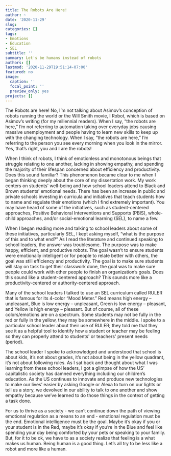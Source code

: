 ```yaml
---
title: The Robots Are Here!
author: ~
date: '2020-11-29'
slug:
categories: []
tags:
- Emotions
- Education
- SEL
subtitle: ''
summary: Let's be humans instead of robots
authors: []
lastmod: '2020-11-29T19:51:14-07:00'
featured: no
image:
  caption: ''
  focal_point: ''
  preview_only: yes
projects: []
---
```

The Robots are here! No, I’m not talking about Asimov’s conception of robots running the world or the Will Smith movie, I Robot, which is based on Asimov’s writing (for my millennial readers). When I say, “the robots are here,” I’m not referring to automation taking over everyday jobs causing massive unemployment and people having to learn new skills to keep up with the changing technology. When I say, “the robots are here,” I’m referring to the person you see every morning when you look in the mirror. Yes, that’s right, you and I are the robots!

When I think of robots, I think of emotionless and monotonous beings that struggle relating to one another, lacking in showing empathy, and spending the majority of their lifespan concerned about efficiency and productivity. Does this sound familiar? This phenomenon became clear to me when I began thinking deeply about the core of my dissertation work. My work centers on students’ well-being and how school leaders attend to Black and Brown students’ emotional needs. There has been an increase in public and private schools investing in curricula and initiatives that teach students how to name and regulate their emotions (which I find extremely important). You may have heard of some of the initiatives, such as student-centered approaches, Positive Behavioral Interventions and Supports (PBIS), whole-child approaches, and/or social-emotional learning (SEL), to name a few. 

When I began reading more and talking to school leaders about some of these initiatives, particularly SEL, I kept asking myself, “what is the purpose of this and to what end?” As I read the literature and continued speaking to school leaders, the answer was troublesome. The purpose was to make happy, efficient, and productive robots. The goal wasn’t to ensure students were emotionally intelligent or for people to relate better with others, the goal was still efficiency and productivity. The goal is to make sure students will stay on task to get their classwork done, the goal was to make sure people could work with other people to finish an organization’s goals. Does this sound like a student-centered approach? This sounds more like a productivity-centered or authority-centered approach. 

Many of the school leaders I talked to use an SEL curriculum called RULER that is famous for its 4-color “Mood Meter.” Red means high energy – unpleasant, Blue is low energy – unpleasant, Green is low energy – pleasant, and Yellow is high energy – pleasant. But of course, all of these colors/emotions are on a spectrum. Some students may not be fully in the red or fully in the yellow, they may be somewhere in the middle. I spoke to a particular school leader about their use of RULER; they told me that they see it as a helpful tool to identify how a student or teacher may be feeling so they can properly attend to students' or teachers' present needs (period).  

The school leader I spoke to acknowledged and understood that school is about kids, it’s not about grades, it’s not about being in the yellow quadrant, it’s not about following rules. As I sat back and thought about what I was learning from these school leaders, I got a glimpse of how the US’ capitalistic society has damned everything including our children’s education. As the US continues to innovate and produce new technologies to make our lives’ easier by asking Google or Alexa to turn on our lights or tell us a story, we devolved in our ability to talk to one another and show empathy because we’ve learned to do those things in the context of getting a task done. 

For us to thrive as a society - we can’t continue down the path of viewing emotional regulation as a means to an end - emotional regulation must be the end. Emotional intelligence must be the goal. Maybe it’s okay if you or your student is in the Red, maybe it’s okay if you’re in the Blue and feel like spending your day being comforted by your pets or speaking to your family. But, for it to be ok, we have to as a society realize that feeling is a what makes us human. Being human is a good thing. Let’s all try to be less like a robot and more like a human.